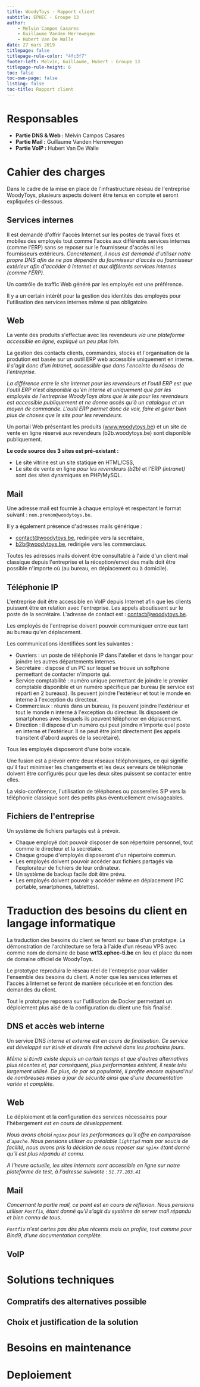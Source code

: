 ```yaml
---
title: WoodyToys - Rapport client
subtitle: EPHEC - Groupe 13
author: 
    - Melvin Campos Casares
    - Guillaume Vanden Herrewegen
    - Hubert Van De Walle
date: 27 mars 2019
titlepage: false
titlepage-rule-color: "4fc3f7"
footer-left: Melvin, Guillaume, Hubert - Groupe 13
titlepage-rule-height: 6
toc: false
toc-own-page: false
listing: false
toc-title: Rapport client
---
```


# Responsables

- **Partie DNS & Web :** Melvin Campos Casares
- **Partie Mail :** Guillaume Vanden Herrewegen
- **Partie VoIP :** Hubert Van De Walle

# Cahier des charges

Dans le cadre de la mise en place de l'infrastructure réseau de l'entreprise WoodyToys, plusieurs aspects doivent être tenus en compte et seront expliquées ci-dessous.

## Services internes

Il est demandé d'offrir l'accès Internet sur les postes de travail fixes et mobiles des employés tout comme l'accès aux différents services internes (comme l'ERP) sans se reposer sur le fournisseur d'accès ni les fournisseurs extérieurs.
*Concrètement, il nous est demandé d'utiliser notre propre DNS afin de ne pas dépendre du fournisseur d'accès ou fournisseur extérieur afin d'accéder à Internet et aux différents services internes (comme l'ERP).*

Un contrôle de traffic Web généré par les employés est une préférence.

Il y a un certain intérêt pour la gestion des identités des employés pour l'utilisation des services internes même si pas obligatoire.

## Web

La vente des produits s'effectue avec les revendeurs *via une plateforme accessible en ligne, expliqué un peu plus loin.*

La gestion des contacts clients, commandes, stocks et l'organisation de la prodution est basée sur un outil ERP web accessible uniquement en interne.
*Il s'agit donc d'un Intranet, accessible que dans l'enceinte du réseau de l'entreprise.*

*La différence entre le site internet pour les revendeurs et l'outil ERP est que l'outil ERP n'est disponible qu'en interne et uniquement que par les employés de l'entreprise WoodyToys alors que le site pour les revendeurs est accessible publiquement et ne donne accès qu'à un catalogue et un moyen de commande.
L'outil ERP permet donc de voir, faire et gérer bien plus de choses que le site pour les revendeurs.*

Un portail Web présentant les produits (www.woodytoys.be) et un site de vente en ligne réservé aux revendeurs (b2b.woodytoys.be) sont disponible publiquement.

**Le code source des 3 sites est pré-existant :**

- Le site vitrine est un site statique en HTML/CSS,
- Le site de vente en ligne *pour les revendeurs (b2b)* et l'ERP *(intranet)* sont des sites dynamiques en PHP/MySQL.

## Mail

Une adresse mail est fournie à chaque employé et respectant le format suivant : `nom.prenom@woodytoys.be`.

Il y a également présence d'adresses mails générique :

- contact@woodytoys.be, redirigée vers la secrétaire,
- b2b@woodytoys.be, redirigée vers les commerciaux.

Toutes les adresses mails doivent être consultable à l'aide d'un client mail classique depuis l'entreprise et la réception/envoi des mails doit être possible n'importe où (au bureau, en déplacement ou à domicile).

## Téléphonie IP

L'entreprise doit être accessible en VoIP depuis Internet afin que les clients puissent être en relation avec l'entreprise. Les appels aboutissent sur le poste de la secrétaire.
L'adresse de contact est : contact@woodytoys.be.

Les employés de l'entreprise doivent pouvoir communiquer entre eux tant au bureau qu'en déplacement.

Les communications identifiées sont les suivantes :

- Ouvriers : un poste de téléphonie IP dans l'atelier et dans le hangar pour joindre les autres départements internes.
- Secrétaire : dispose d'un PC sur lequel se trouve un softphone permettant de contacter n'importe qui.
- Service comptabilité : numéro unique permettant de joindre le premier comptable disponible et un numéro spécifique par bureau (le service est réparti en 2 bureaux). Ils peuvent joindre l'extérieur et tout le monde en interne à l'exception du directeur.
- Commerciaux : réunis dans un bureau, ils peuvent joindre l'extérieur et tout le monde n interne à l'exception du directeur. Ils disposent de smartphones avec lesquels ils peuvent téléphoner en déplacement.
- Direction : il dispose d'un numéro qui peut joindre n'importe quel poste en interne et l'extérieur. Il ne peut être joint directement (les appels transitent d'abord auprès de la secrétaire).

Tous les employés disposeront d'une boite vocale.

Une fusion est à prévoir entre deux réseaux téléphoniques, ce qui signifie qu'il faut minimiser les changements et les deux serveurs de téléphonie doivent être configurés pour que les deux sites puissent se contacter entre elles.

La visio-conférence, l'utilisation de téléphones ou passerelles SIP vers la téléphonie classique sont des petits plus éventuellement envisageables.

## Fichiers de l'entreprise

Un système de fichiers partagés est à prévoir.

- Chaque employé doit pouvoir disposer de son répertoire personnel, tout comme le directeur et la secrétaire.
- Chaque groupe d'employés disposeront d'un répertoire commun.
- Les employés doivent pouvoir accéder aux fichiers partagés via l'explorateur de fichiers de leur ordinateur.
- Un système de backup facile doit être prévu.
- Les employés doivent pouvoir y accéder même en déplacement (PC portable, smartphones, tablettes).

# Traduction des besoins du client en langage informatique

La traduction des besoins du client se feront sur base d'un prototype.
La démonstration de l'architecture se fera à l'aide d'un réseau VPS avec comme nom de domaine de base **wt13.ephec-ti.be** en lieu et place du nom de domaine officiel de WoodyToys.

Le prototype reproduira le réseau réel de l'entreprise pour valider l'ensemble des besoins du client.
A noter que les services internes et l'accès à Internet se feront de manière sécurisée et en fonction des demandes du client.

Tout le prototype reposera sur l'utilisation de Docker permettant un déploiement plus aisé de la configuration du client une fois finalisé.

## DNS et accès web interne

Un service DNS *interne et externe est en cours de finalisation.
Ce service est développé sur `Bind9` et devrais être achevé dans les prochains jours.*

*Même si `Bind9` existe depuis un certain temps et que d'autres alternatives plus récentes et, par conséquent, plus performantes existent, il reste très largement utilisé.
De plus, de par sa popularité, il profite encore aujourd'hui de nombreuses mises à jour de sécurité ainsi que d'une documentation variée et complète.*

## Web

Le déploiement et la configuration des services nécessaires pour l'hébergement *est en cours de développement.*

*Nous avons choisi `nginx` pour les performances qu'il offre en comparaison d'`apache`.
Nous pensions utiliser au préalable `lighttpd` mais par soucis de facilité, nous avons pris la décision de nous reposer sur `nginx` étant donné qu'il est plus répandu et connu.*

*A l'heure actuelle, les sites internets sont accessible en ligne sur notre plateforme de test, à l'adresse suivante : `51.77.203.41`*

## Mail

*Concernant la partie mail, ce point est en cours de réflexion.
Nous pensions utiliser `Postfix`, étant donné qu'il s'agit du système de server mail répandu et bien connu de tous.*

*`Postfix` n'est certes pas dès plus récents mais on profite, tout comme pour Bind9, d'une documentation complète.*

## VoIP

# Solutions techniques

## Compratifs des alternatives possible

## Choix et justification de la solution

# Besoins en maintenance

# Deploiement
